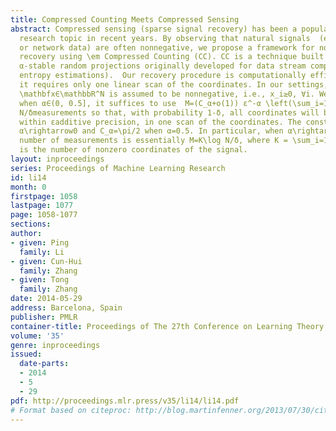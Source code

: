 ```yaml
---
title: Compressed Counting Meets Compressed Sensing
abstract: Compressed sensing (sparse signal recovery) has been a popular and important
  research topic in recent years. By observing that natural signals  (e.g., images
  or network data) are often nonnegative, we propose a framework for nonnegative signal
  recovery using \em Compressed Counting (CC). CC is a technique built on  \em maximally-skewed
  α-stable random projections originally developed for data stream computations (e.g.,
  entropy estimations).  Our recovery procedure is computationally efficient in that
  it requires only one linear scan of the coordinates. In our settings, the signal
  \mathbfx∈\mathbbR^N is assumed to be nonnegative, i.e., x_i≥0, ∀i. We prove that,
  when α∈(0, 0.5], it suffices to use  M=(C_α+o(1)) ε^-α \left(\sum_i=1^N x_i^α\right)\log
  N/δmeasurements so that, with probability 1-δ, all coordinates will be recovered
  within εadditive precision, in one scan of the coordinates. The constant C_α=1 when
  α\rightarrow0 and C_α=\pi/2 when α=0.5. In particular, when α\rightarrow0, the required
  number of measurements is essentially M=K\log N/δ, where K = \sum_i=1^N 1{x_i≠0}
  is the number of nonzero coordinates of the signal.
layout: inproceedings
series: Proceedings of Machine Learning Research
id: li14
month: 0
firstpage: 1058
lastpage: 1077
page: 1058-1077
sections: 
author:
- given: Ping
  family: Li
- given: Cun-Hui
  family: Zhang
- given: Tong
  family: Zhang
date: 2014-05-29
address: Barcelona, Spain
publisher: PMLR
container-title: Proceedings of The 27th Conference on Learning Theory
volume: '35'
genre: inproceedings
issued:
  date-parts:
  - 2014
  - 5
  - 29
pdf: http://proceedings.mlr.press/v35/li14/li14.pdf
# Format based on citeproc: http://blog.martinfenner.org/2013/07/30/citeproc-yaml-for-bibliographies/
---
```

